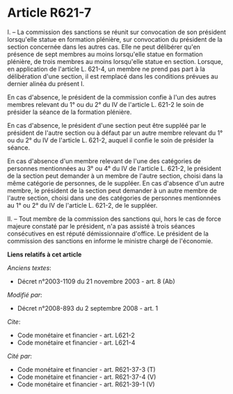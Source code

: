 # Article R621-7

I. – La commission des sanctions se réunit sur convocation de son président lorsqu'elle statue en formation plénière, sur
convocation du président de la section concernée dans les autres cas. Elle ne peut délibérer qu'en présence de sept membres
au moins lorsqu'elle statue en formation plénière, de trois membres au moins lorsqu'elle statue en section. Lorsque, en
application de l'article L. 621-4, un membre ne prend pas part à la délibération d'une section, il est remplacé dans les
conditions prévues au dernier alinéa du présent I.

En cas d'absence, le président de la commission confie à l'un des autres membres relevant du 1° ou du 2° du IV de l'article
L. 621-2 le soin de présider la séance de la formation plénière.

En cas d'absence, le président d'une section peut être suppléé par le président de l'autre section ou à défaut par un autre
membre relevant du 1° ou du 2° du IV de l'article L. 621-2, auquel il confie le soin de présider la séance.

En cas d'absence d'un membre relevant de l'une des catégories de personnes mentionnées au 3° ou 4° du IV de l'article L.
621-2, le président de la section peut demander à un membre de l'autre section, choisi dans la même catégorie de personnes,
de le suppléer. En cas d'absence d'un autre membre, le président de la section peut demander à un autre membre de l'autre
section, choisi dans une des catégories de personnes mentionnées au 1° ou 2° du IV de l'article L. 621-2, de le suppléer.

II. – Tout membre de la commission des sanctions qui, hors le cas de force majeure constaté par le président, n'a pas assisté
à trois séances consécutives en est réputé démissionnaire d'office. Le président de la commission des sanctions en informe le
ministre chargé de l'économie.

**Liens relatifs à cet article**

_Anciens textes_:

  - Décret n°2003-1109 du 21 novembre 2003 - art. 8 (Ab)

_Modifié par_:

  - Décret n°2008-893 du 2 septembre 2008 - art. 1

_Cite_:

  - Code monétaire et financier - art. L621-2
  - Code monétaire et financier - art. L621-4

_Cité par_:

  - Code monétaire et financier - art. R621-37-3 (T)
  - Code monétaire et financier - art. R621-37-4 (V)
  - Code monétaire et financier - art. R621-39-1 (V)
